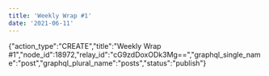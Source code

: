 ```yaml
---
title: 'Weekly Wrap #1'
date: '2021-06-11'
---
```


{"action_type":"CREATE","title":"Weekly Wrap #1","node_id":18972,"relay_id":"cG9zdDoxODk3Mg==","graphql_single_name":"post","graphql_plural_name":"posts","status":"publish"}
